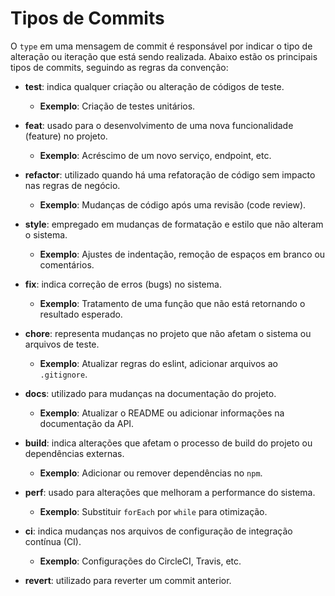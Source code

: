 # Tipos de Commits

O `type` em uma mensagem de commit é responsável por indicar o tipo de alteração ou iteração que está sendo realizada. Abaixo estão os principais tipos de commits, seguindo as regras da convenção:

- **test**: indica qualquer criação ou alteração de códigos de teste.
  - **Exemplo**: Criação de testes unitários.

- **feat**: usado para o desenvolvimento de uma nova funcionalidade (feature) no projeto.
  - **Exemplo**: Acréscimo de um novo serviço, endpoint, etc.

- **refactor**: utilizado quando há uma refatoração de código sem impacto nas regras de negócio.
  - **Exemplo**: Mudanças de código após uma revisão (code review).

- **style**: empregado em mudanças de formatação e estilo que não alteram o sistema.
  - **Exemplo**: Ajustes de indentação, remoção de espaços em branco ou comentários.

- **fix**: indica correção de erros (bugs) no sistema.
  - **Exemplo**: Tratamento de uma função que não está retornando o resultado esperado.

- **chore**: representa mudanças no projeto que não afetam o sistema ou arquivos de teste.
  - **Exemplo**: Atualizar regras do eslint, adicionar arquivos ao `.gitignore`.

- **docs**: utilizado para mudanças na documentação do projeto.
  - **Exemplo**: Atualizar o README ou adicionar informações na documentação da API.

- **build**: indica alterações que afetam o processo de build do projeto ou dependências externas.
  - **Exemplo**: Adicionar ou remover dependências no `npm`.

- **perf**: usado para alterações que melhoram a performance do sistema.
  - **Exemplo**: Substituir `forEach` por `while` para otimização.

- **ci**: indica mudanças nos arquivos de configuração de integração contínua (CI).
  - **Exemplo**: Configurações do CircleCI, Travis, etc.

- **revert**: utilizado para reverter um commit anterior.